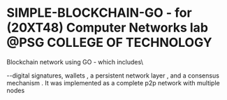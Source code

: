 # SIMPLE-BLOCKCHAIN-GO - for (20XT48) Computer Networks lab @PSG COLLEGE OF TECHNOLOGY 

Blockchain network using GO - which includes\ 

--digital signatures, wallets , a persistent network layer , and a consensus mechanism . 
It was implemented as a complete p2p network with multiple nodes
